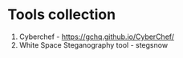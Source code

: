# Tools collection

1. Cyberchef - https://gchq.github.io/CyberChef/
2. White Space Steganography tool - stegsnow